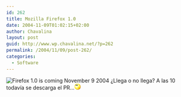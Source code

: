 ```yaml
---
id: 262
title: Mozilla Firefox 1.0
date: 2004-11-09T01:02:15+02:00
author: Chavalina
layout: post
guid: http://www.wp.chavalina.net/?p=262
permalink: /2004/11/09/post-262/
categories:
  - Software
---
```

<img class="imgizqda" src="http://www.mozilla.org/products/firefox/firefox-preview-product.gif" alt="Firefox 1.0 is coming November 9 2004" /> &iquest;Llega o no llega? A las 10 todavía se descarga el PR…![emo](/imagenes/emoticonos/pensativo.gif)